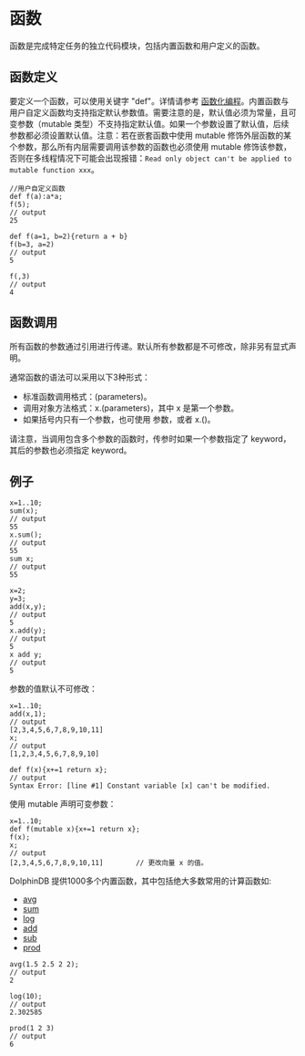 # 函数

函数是完成特定任务的独立代码模块，包括内置函数和用户定义的函数。

## 函数定义

要定义一个函数，可以使用关键字 "def"。详情请参考 [函数化编程](../func_progr.md)。内置函数与用户自定义函数均支持指定默认参数值。需要注意的是，默认值必须为常量，且可变参数（mutable
类型）不支持指定默认值。如果一个参数设置了默认值，后续参数都必须设置默认值。注意：若在嵌套函数中使用 mutable
修饰外层函数的某个参数，那么所有内层需要调用该参数的函数也必须使用 mutable 修饰该参数，否则在多线程情况下可能会出现报错：`Read only
object can't be applied to mutable function xxx`。

```
//用户自定义函数
def f(a):a*a;
f(5);
// output
25

def f(a=1, b=2){return a + b}
f(b=3, a=2)
// output
5

f(,3)
// output
4
```

## 函数调用

所有函数的参数通过引用进行传递。默认所有参数都是不可修改，除非另有显式声明。

通常函数的语法可以采用以下3种形式：

* 标准函数调用格式：<func>(parameters)。
* 调用对象方法格式：x.<func>(parameters)，其中 x 是第一个参数。
* 如果括号内只有一个参数，也可使用 <func> 参数，或者 x.<func>()。

请注意，当调用包含多个参数的函数时，传参时如果一个参数指定了 keyword，其后的参数也必须指定 keyword。

## 例子

```
x=1..10;
sum(x);
// output
55
x.sum();
// output
55
sum x;
// output
55

x=2;
y=3;
add(x,y);
// output
5
x.add(y);
// output
5
x add y;
// output
5
```

参数的值默认不可修改：

```
x=1..10;
add(x,1);
// output
[2,3,4,5,6,7,8,9,10,11]
x;
// output
[1,2,3,4,5,6,7,8,9,10]

def f(x){x+=1 return x};
// output
Syntax Error: [line #1] Constant variable [x] can't be modified.
```

使用 mutable 声明可变参数：

```
x=1..10;
def f(mutable x){x+=1 return x};
f(x);
x;
// output
[2,3,4,5,6,7,8,9,10,11]        // 更改向量 x 的值。
```

DolphinDB 提供1000多个内置函数，其中包括绝大多数常用的计算函数如:

* [avg](../../funcs/a/avg.md)
* [sum](../../funcs/s/sum.md)
* [log](../../funcs/l/log.md)
* [add](../../funcs/a/add.md)
* [sub](../../funcs/s/sub.md)
* [prod](../../funcs/p/prod.md)

```
avg(1.5 2.5 2 2);
// output
2

log(10);
// output
2.302585

prod(1 2 3)
// output
6
```

